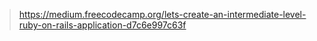 > https://medium.freecodecamp.org/lets-create-an-intermediate-level-ruby-on-rails-application-d7c6e997c63f
